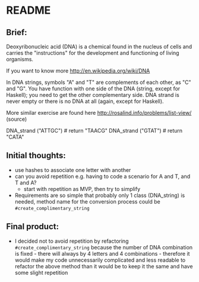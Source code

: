 # README

## Brief:

Deoxyribonucleic acid (DNA) is a chemical found in the nucleus of cells and carries the "instructions" for the development and functioning of living organisms.

If you want to know more http://en.wikipedia.org/wiki/DNA

In DNA strings, symbols "A" and "T" are complements of each other, as "C" and "G". You have function with one side of the DNA (string, except for Haskell); you need to get the other complementary side. DNA strand is never empty or there is no DNA at all (again, except for Haskell).

More similar exercise are found here http://rosalind.info/problems/list-view/ (source)

DNA_strand ("ATTGC") # return "TAACG"
DNA_strand ("GTAT") # return "CATA"

## Initial thoughts:
- use hashes to associate one letter with another
- can you avoid repetition e.g. having to code a scenario for A and T, and T and A?
  - start with repetition as MVP, then try to simplify
- Requirements are so simple that probably only 1 class (DNA_string) is needed, method name for the conversion process could be `#create_complimentary_string`

## Final product:
- I decided not to avoid repetition by refactoring `#create_complimentary_string` because the number of DNA combination is fixed - there will always by 4 letters and 4 combinations - therefore it would make my code unnecessarily complicated and less readable to refactor the above method than it would be to keep it the same and have some slight repetition
